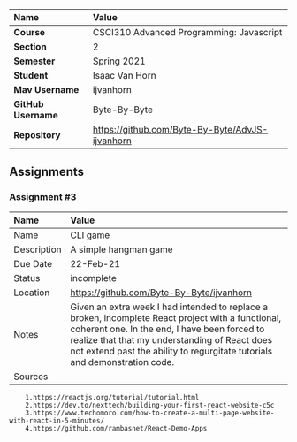 | Name | Value |
|:---|:---|
| **Course** | CSCI310 Advanced Programming: Javascript|
| **Section** | 2 |
| **Semester** | Spring 2021 |
| **Student** | Isaac Van Horn |
| **Mav Username**            | ijvanhorn |
| **GitHub Username**         | Byte-By-Byte |
| **Repository**          | https://github.com/Byte-By-Byte/AdvJS-ijvanhorn |

## Assignments

### Assignment #3

| Name | Value |
| :--- | :--- |
| Name | CLI game |
| Description | A simple hangman game |
| Due Date | 22-Feb-21 |
| Status | incomplete |
| Location | https://github.com/Byte-By-Byte/ijvanhorn |
| Notes | Given an extra week I had intended to replace a broken, incomplete React project with a functional, coherent one. In the end, I have been forced to realize that that my understanding of React does not extend past the ability to regurgitate tutorials and demonstration code. |
|Sources|
        1.https://reactjs.org/tutorial/tutorial.html
        2.https://dev.to/nexttech/building-your-first-react-website-c5c
        3.https://www.techomoro.com/how-to-create-a-multi-page-website-with-react-in-5-minutes/
        4.https://github.com/rambasnet/React-Demo-Apps

